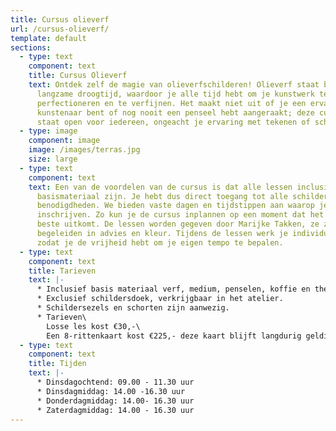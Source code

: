 ```yaml
---
title: Cursus olieverf
url: /cursus-olieverf/
template: default
sections:
  - type: text
    component: text
    title: Cursus Olieverf
    text: Ontdek zelf de magie van olieverfschilderen! Olieverf staat bekend om zijn
      langzame droogtijd, waardoor je alle tijd hebt om je kunstwerk te
      perfectioneren en te verfijnen. Het maakt niet uit of je een ervaren
      kunstenaar bent of nog nooit een penseel hebt aangeraakt; deze cursus
      staat open voor iedereen, ongeacht je ervaring met tekenen of schilderen.
  - type: image
    component: image
    image: /images/terras.jpg
    size: large
  - type: text
    component: text
    text: Een van de voordelen van de cursus is dat alle lessen inclusief het
      basismateriaal zijn. Je hebt dus direct toegang tot alle schilders
      benodigdheden. We bieden vaste dagen en tijdstippen aan waarop je je kunt
      inschrijven. Zo kun je de cursus inplannen op een moment dat het jou het
      beste uitkomt. De lessen worden gegeven door Marijke Takken, ze zal je
      begeleiden in advies en kleur. Tijdens de lessen werk je individueel,
      zodat je de vrijheid hebt om je eigen tempo te bepalen.
  - type: text
    component: text
    title: Tarieven
    text: |-
      * Inclusief basis materiaal verf, medium, penselen, koffie en thee.
      * Exclusief schildersdoek, verkrijgbaar in het atelier.
      * Schildersezels en schorten zijn aanwezig.
      * Tarieven\
        Losse les kost €30,-\
        Een 8-rittenkaart kost €225,- deze kaart blijft langdurig geldig.
  - type: text
    component: text
    title: Tijden
    text: |-
      * Dinsdagochtend: 09.00 - 11.30 uur
      * Dinsdagmiddag: 14.00 -16.30 uur
      * Donderdagmiddag: 14.00- 16.30 uur
      * Zaterdagmiddag: 14.00 - 16.30 uur
---
```

